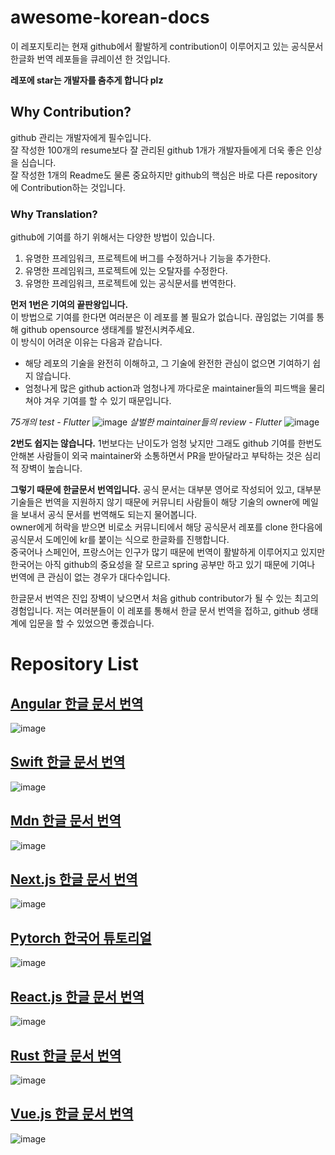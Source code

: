 # awesome-korean-docs
이 레포지토리는 현재 github에서 활발하게 contribution이 이루어지고 있는 공식문서 한글화 번역 레포들을 큐레이션 한 것입니다.  

__레포에 star는 개발자를 춤추게 합니다 plz__
## Why Contribution?
github 관리는 개발자에게 필수입니다.  
잘 작성한 100개의 resume보다 잘 관리된 github 1개가 개발자들에게 더욱 좋은 인상을 심습니다.  
잘 작성한 1개의 Readme도 물론 중요하지만 github의 핵심은 바로 다른 repository에 Contribution하는 것입니다.  
### Why Translation?
github에 기여를 하기 위해서는 다양한 방법이 있습니다.  
1. 유명한 프레임워크, 프로젝트에 버그를 수정하거나 기능을 추가한다.
2. 유명한 프레임워크, 프로젝트에 있는 오탈자를 수정한다.
3. 유명한 프레임워크, 프로젝트에 있는 공식문서를 번역한다.

__먼저 1번은 기여의 끝판왕입니다.__  
이 방법으로 기여를 한다면 여러분은 이 레포를 볼 필요가 없습니다. 끊임없는 기여를 통해 github opensource 생태계를 발전시켜주세요.  
이 방식이 어려운 이유는 다음과 같습니다.
* 해당 레포의 기술을 완전히 이해하고, 그 기술에 완전한 관심이 없으면 기여하기 쉽지 않습니다.
* 엄청나게 많은 github action과 엄청나게 까다로운 maintainer들의 피드백을 물리쳐야 겨우 기여를 할 수 있기 때문입니다.

_75개의 test - Flutter_
![image](https://github.com/user-attachments/assets/b44eb9fc-032c-4a74-bef7-22586e758782)
_살벌한 maintainer들의 review - Flutter_
![image](https://github.com/user-attachments/assets/a288bdb7-9941-40db-b289-be672647025d)

__2번도 쉽지는 않습니다.__
1번보다는 난이도가 엄청 낮지만 그래도 github 기여를 한번도 안해본 사람들이 외국 maintainer와 소통하면서 PR을 받아달라고 부탁하는 것은 심리적 장벽이 높습니다.

__그렇기 때문에 한글문서 번역입니다.__
공식 문서는 대부분 영어로 작성되어 있고, 대부분 기술들은 번역을 지원하지 않기 때문에 커뮤니티 사람들이 해당 기술의 owner에 메일을 보내서 공식 문서를 번역해도 되는지 물어봅니다.  
owner에게 허락을 받으면 비로소 커뮤니티에서 해당 공식문서 레포를 clone 한다음에 공식문서 도메인에 kr를 붙이는 식으로 한글화를 진행합니다.  
중국어나 스페인어, 프랑스어는 인구가 많기 때문에 번역이 활발하게 이루어지고 있지만 한국어는 아직 github의 중요성을 잘 모르고 spring 공부만 하고 있기 때문에 기여나 번역에 큰 관심이 없는 경우가 대다수입니다.  

한글문서 번역은 진입 장벽이 낮으면서 처음 github contributor가 될 수 있는 최고의 경험입니다. 
저는 여러분들이 이 레포를 통해서 한글 문서 번역을 접하고, github 생태계에 입문을 할 수 있었으면 좋겠습니다.

# Repository List
## [Angular 한글 문서 번역](https://github.com/angular/angular)
![image](https://github.com/user-attachments/assets/d08ba1e4-3212-4411-9a11-881d10f82842)
## [Swift 한글 문서 번역](https://github.com/bbiguduk/Swift_language_guide_kr)
![image](https://github.com/user-attachments/assets/fb63e752-2a15-4bf0-82f2-f70249a5f374)
## [Mdn 한글 문서 번역](https://github.com/mdn/translated-content)
![image](https://github.com/user-attachments/assets/b11acb13-ff41-4b63-865c-d0a1d40580c0)
## [Next.js 한글 문서 번역](https://github.com/luciancah/nextjs-ko)
![image](https://github.com/user-attachments/assets/85fa5e8a-80ff-4a79-acfb-d007cfd37a99)
## [Pytorch 한국어 튜토리얼](https://github.com/PyTorchKorea/tutorials-kr)
![image](https://github.com/user-attachments/assets/a35744ba-e297-4859-8c9e-7330871ea88c)
## [React.js 한글 문서 번역](https://github.com/reactjs/ko.react.dev)
![image](https://github.com/user-attachments/assets/abb37420-d2cb-4c3f-9384-59d87bbb7671)
## [Rust 한글 문서 번역](https://github.com/rust-kr/doc.rust-kr.org)
![image](https://github.com/user-attachments/assets/8bec4041-8ddd-4b14-9708-8677b80246ec)
## [Vue.js 한글 문서 번역](https://github.com/vuejs-translations/docs-ko)
![image](https://github.com/user-attachments/assets/37052255-a74b-4ec4-a1e7-7c5e1fe0e122)

